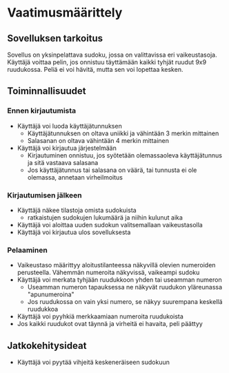 # Vaatimusmäärittely

## Sovelluksen tarkoitus
Sovellus on yksinpelattava sudoku, jossa on valittavissa eri vaikeustasoja. Käyttäjä voittaa pelin, jos onnistuu täyttämään kaikki tyhjät ruudut 9x9 ruudukossa. Peliä ei voi hävitä, mutta sen voi lopettaa kesken.

## Toiminnallisuudet
### Ennen kirjautumista
- Käyttäjä voi luoda käyttäjätunnuksen
  - Käyttäjätunnuksen on oltava uniikki ja vähintään 3 merkin mittainen
  - Salasanan on oltava vähintään 4 merkin mittainen
- Käyttäjä voi kirjautua järjestelmään
  - Kirjautuminen onnistuu, jos syötetään olemassaoleva käyttäjätunnus ja sitä vastaava salasana
  - Jos käyttäjätunnus tai salasana on väärä, tai tunnusta ei ole olemassa, annetaan virheilmoitus
      
### Kirjautumisen jälkeen 
- Käyttäjä näkee tilastoja omista sudokuista
  - ratkaistujen sudokujen lukumäärä ja niihin kulunut aika
- Käyttäjä voi aloittaa uuden sudokun valitsemallaan vaikeustasolla
- Käyttäjä voi kirjautua ulos sovelluksesta
    
### Pelaaminen
- Vaikeustaso määrittyy aloitustilanteessa näkyvillä olevien numeroiden perusteella. Vähemmän numeroita näkyvissä, vaikeampi sudoku
- Käyttäjä voi merkata tyhjään ruudukkoon yhden tai useamman numeron
  - Useamman numeron tapauksessa ne näkyvät ruudukon yläreunassa "apunumeroina"
  - Jos ruudukossa on vain yksi numero, se näkyy suurempana keskellä ruudukkoa
- Käyttäjä voi pyyhkiä merkkaamiaan numeroita ruudukoista
- Jos kaikki ruudukot ovat täynnä ja virheitä ei havaita, peli päättyy
    
## Jatkokehitysideat
- Käyttäjä voi pyytää vihjeitä keskeneräiseen sudokuun
